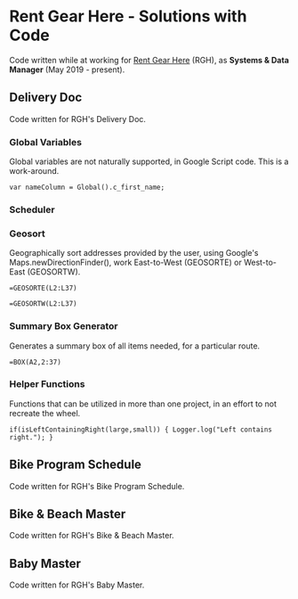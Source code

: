 # Rent Gear Here - Solutions with Code
Code written while at working for [Rent Gear Here](https://www.rentgearhere.com) (RGH),
as **Systems & Data Manager** (May 2019 - present).



## Delivery Doc
Code written for RGH's Delivery Doc.

### Global Variables
Global variables are not naturally supported, in Google Script code.
This is a work-around.
```
var nameColumn = Global().c_first_name;
```

### Scheduler

### Geosort
Geographically sort addresses provided by the user,
using Google's Maps.newDirectionFinder(),
work East-to-West (GEOSORTE) or West-to-East (GEOSORTW).
```
=GEOSORTE(L2:L37)
```
```
=GEOSORTW(L2:L37)
```

### Summary Box Generator
Generates a summary box of all items needed, for a particular route.
```
=BOX(A2,2:37)
```

### Helper Functions
Functions that can be utilized in more than one project,
in an effort to not recreate the wheel.
```
if(isLeftContainingRight(large,small)) { Logger.log("Left contains right."); }
```

## Bike Program Schedule
Code written for RGH's Bike Program Schedule.



## Bike & Beach Master
Code written for RGH's Bike & Beach Master.



## Baby Master
Code written for RGH's Baby Master.
